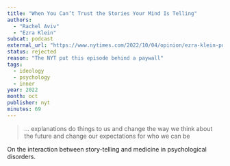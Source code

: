 ```yaml
---
title: "When You Can’t Trust the Stories Your Mind Is Telling"
authors:
  - "Rachel Aviv"
  - "Ezra Klein"
subcat: podcast
external_url: "https://www.nytimes.com/2022/10/04/opinion/ezra-klein-podcast-rachel-aviv.html"
status: rejected
reason: "The NYT put this episode behind a paywall"
tags:
  - ideology
  - psychology
  - inner
year: 2022
month: oct
publisher: nyt
minutes: 69
---
```


> … explanations do things to us and change the way we think about the future and change our expectations for who we can be

On the interaction between story-telling and medicine in psychological disorders.
